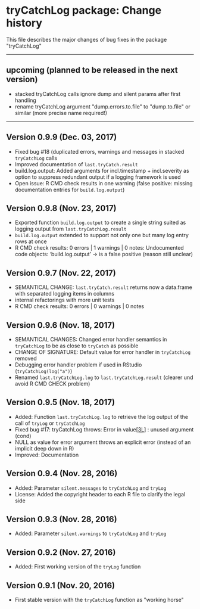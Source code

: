 <!--
For the conventions for files NEWS and ChangeLog in the GNU project see
https://www.gnu.org/prep/standards/standards.html#Documentation
-->

# tryCatchLog package: Change history

This file describes the major changes of bug fixes in the package "tryCatchLog"

--------------------------------------------------------------------------------
## upcoming (planned to be released in the next version)

* stacked tryCatchLog calls ignore dump and silent params after first handling
* rename tryCatchLog argument "dump.errors.to.file" to "dump.to.file" or similar (more precise name required!)
--------------------------------------------------------------------------------

## Version 0.9.9 (Dec. 03, 2017)

* Fixed bug #18 (duplicated errors, warnings and messages in stacked `tryCatchLog` calls
* Improved documentation of `last.tryCatch.result`
* build.log.output: Added arguments for incl.timestamp + incl.severity
                    as option to suppress redundant output if a logging framework is used
* Open issue: R CMD check results in one warning (false positive: missing documentation entries for `build.log.output`)
 



## Version 0.9.8 (Nov. 23, 2017)

* Exported function `build.log.output` to create a single string suited as logging output from `last.tryCatchLog.result`
* `build.log.output` extended to support not only one but many log entry rows at once
* R CMD check results: 0 errors | 1 warnings | 0 notes: Undocumented code objects:
  ‘build.log.output’ -> is a false positive (reason still unclear)



## Version 0.9.7 (Nov. 22, 2017)

* SEMANTICAL CHANGE: `last.tryCatch.result` returns now a data.frame with separated logging items in columns
* internal refactorings with more unit tests
* R CMD check results: 0 errors | 0 warnings | 0 notes


## Version 0.9.6 (Nov. 18, 2017)

* SEMANTICAL CHANGES: Changed error handler semantics in `tryCatchLog` to be as close to `tryCatch` as possible
* CHANGE OF SIGNATURE: Default value for error handler in `tryCatchLog` removed
* Debugging error handler problem if used in RStudio (`tryCatchLog(log("a")`)
* Renamed `last.tryCatchLog.log` to `last.tryCatchLog.result` (clearer und avoid R CMD CHECK problem)


## Version 0.9.5 (Nov. 18, 2017)

* Added: Function `last.tryCatchLog.log` to retrieve the log output of the call of `tryLog` or `tryCatchLog`
* Fixed bug #17: tryCatchLog throws: Error in value[[3L]](cond) : unused argument (cond)
* NULL as value for error argument throws an explicit error (instead of an implicit deep down in R)
* Improved: Documentation


## Version 0.9.4 (Nov. 28, 2016)

* Added: Parameter `silent.messages` to `tryCatchLog` and `tryLog`
* License: Added the copyright header to each R file to clarify the legal side


## Version 0.9.3 (Nov. 28, 2016)

* Added: Parameter `silent.warnings` to  `tryCatchLog` and `tryLog`


## Version 0.9.2 (Nov. 27, 2016)

* Added: First working version of the `tryLog` function


## Version 0.9.1 (Nov. 20, 2016)

* First stable version with the `tryCatchLog` function as "working horse"
